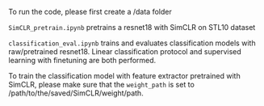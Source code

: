 To run the code, please first create a /data folder

`SimCLR_pretrain.ipynb` pretrains a resnet18 with SimCLR on STL10 dataset

`classification_eval.ipynb` trains and evaluates classification models with raw/pretrained resnet18. Linear classification protocol and supervised learning with finetuning are both performed.

To train the classification model with feature extractor pretrained with SimCLR, please make sure that the `weight_path` is set to /path/to/the/saved/SimCLR/weight/path.
